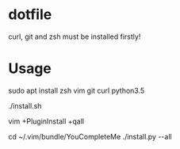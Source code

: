 # dotfile
curl, git and zsh must be installed firstly!

# Usage
sudo apt install zsh vim git curl python3.5

./install.sh

vim +PluginInstall +qall

cd ~/.vim/bundle/YouCompleteMe
./install.py --all
